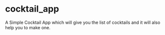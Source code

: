 # cocktail_app

A Simple Cocktail App which will give you the list of cocktails and it will also help you to make one.
